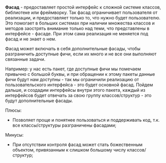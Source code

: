 **Фасад** - предоставляет простой интерфейс к сложной системе
классов, библиотеке или фреймворку. Так фасад ограничивает
пользователя от реализации, и предоставляет только то, что
нужно будет пользователю. Это помогает в больших системах
при наличии множества классов и методов заострять внимание
только над теми, что представлены в интерфейсе - фасаде.
При этом сама реализация не меняется под фасад и не знает о нем.

Фасад может включать в себя дополнительные фасады, чтобы
разграничить доступные фичи, если их много и не все они
выполняют связанные задачи.

Например: у нас есть пакет, где доступные фичи мы помечаем
привычно с большой буквы, и при обращении к этому пакеты
данные фичи будут нам доступны - так мы ограничили реализацию
от пользовательского интерфейса - это будет основной фасад.
Пойдем дальше, и создадим интерфейсы внутри этого пакета,
каждый из интерфейсов будет отвечать за свою группу
классов/структур - это будут дополнительные фасады.

Плюсы:
+ Позволяет проще и понятнее пользоваться и поддерживать код,
т.к. все классы/структуры разграничены фасадами;

Минусы:
- При отсутствии контроля фасад может стать божественным объектом,
привязанным к слишком большому числу классов/структур;